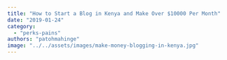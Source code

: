 ```yaml
---
title: "How to Start a Blog in Kenya and Make Over $10000 Per Month"
date: "2019-01-24"
category: 
  - "perks-pains"
authors: "patohmahinge"
image: "../../assets/images/make-money-blogging-in-kenya.jpg"
---
```



